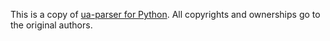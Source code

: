  This is a copy of [ua-parser for Python](https://github.com/ua-parser/uap-python). All copyrights and ownerships go to the original authors. 
